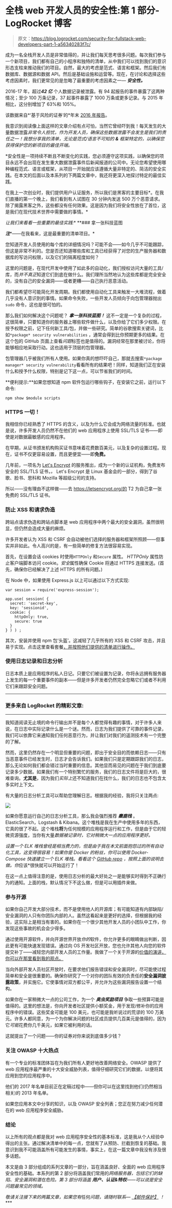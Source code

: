 # 全栈 web 开发人员的安全性:第 1 部分- LogRocket 博客

> 原文：<https://blog.logrocket.com/security-for-fullstack-web-developers-part-1-a56340283f7c/>

成为一名全栈开发人员是非常值得的，并让我们每天思考很多问题。每次我们参与一个新项目，我们都有自己的小程序和独特的清单，从中我们可以找到我们的意识形态支柱来推动我们的项目。自然，最大的考虑是范式、语言和框架。然后我们有数据库、数据源和数据 API。然后是基础设施和运营等。现在，在讨论和选择这些考虑因素时，我们更常见的是忽略了最重要的考虑因素之一— ***安全性。***

2016-17 年，超过***42 亿*** 个人数据记录被泄露。有 94 起报告的事件暴露了这两种情况；至少 100 万条记录，37 起事件暴露了 1000 万条或更多记录。与 2015 年相比，这分别增加了 63%和 105%。

该数据来自*‘基于风险的证券’的*年末 [2016 年报告](https://pages.riskbasedsecurity.com/hubfs/Reports/2016%20Year%20End%20Data%20Breach%20QuickView%20Report.pdf)。

我意识到阅读像上面这样的文章介绍有点可怕，当然它曾经吓到我！每天发生的大量数据泄露*非常令人担忧，作为开发人员，确保这些数据泄露不会发生是我们的责任之一！我想分享我的清单，无论是范式/语言不可知的 **&** 框架特定的，以确保您获得保护您的新项目的最佳开端。*

 *安全性是一项持续不断且不断变化的实践，您必须遵守这项实践，以确保您的项目永远不会出现在发生重大数据泄露事件后新闻报道的公司中。无论您希望使用哪种编程范式、语言或框架，从项目一开始就应该遵循大量非特定的、简洁的安全实践。在本文的后面以及本系列的下两篇文章中，我还将更深入地探讨特定的最佳实践。

在我上一次创业时，我们提供用户认证服务，所以我们是黑客的主要目标*。在我们直播的第一个晚上，我们看到有人试图在 30 分钟内发送 500 万个恶意请求。除了揭露黑客之外，这些都没有任何效果。这是因为我们将安全性放在了首位，这是我们在现代技术世界中需要做的事情。*

 *让我们来看看一些重要的最佳实践:**  **### 拿一张科技蓝图

***注****——在我看来，这是最重要的清单项目。*

您知道开发人员使用的每个库的详细情况吗？可能不会——如今几乎不可能跟踪，但这是非常不利的。您是否还知道哪些库和工具已经获得了对您的生产服务器和数据库的写访问权限，以及它们的隔离程度如何？

这里的问题是，在现代开发中使用了如此多的自动化，我们授权访问大量的工具/库，而*并不真正*知道它们到底在做什么。我们理所当然地认为这些库都是完全安全的，没有自己的安全漏洞——或者更糟——自己执行恶意活动。

我们都希望尽可能简化开发周期。我们都使用自动化工具来触发一大堆流程，做着几乎没有人意识到的事情。如果命令失败，一些开发人员倾向于向包管理器抛出`sudo` 命令，这也是很可怕的。

那么我们如何解决这个问题呢？ ***拿一张科技蓝图！*** 这不一定是一个复杂的过程，这很简单，只要知道你的服务器上哪些软件做什么，以及你给了它们多少权限。在授予权限之前，记下任何新工具/包，并做一些研究。简单的谷歌搜索关键词，比如`*package* security vulnerabilities` ，通常会得到比你预期更多的结果。在这个包的 GitHub 页面上查看*问题*标签也是值得的。漏洞经常在那里被讨论，你将能够相应地采取行动。这也适用于顶层的包管理器。

包管理器几乎被我们所有人使用。如果你真的想吓吓自己，那就去搜索`*package manager* security vulnerability`看看所有的结果吧！同样，知道我们正在安装什么和授予什么权限，特别是记下这一点，可以节省我们的时间。

**便利提示:**如果您想知道 npm 软件包运行哪些钩子，在安装它之前，运行以下命令:

```
npm show $module scripts
```

### HTTPS 一切！

我相信你已经熟悉了 HTTPS 的含义，以及为什么它会成为网络流量的标准。也就是说，许多开发人员仍然不在他们的 web 应用程序上使用 SSL/TLS 证书——即使是对数据最敏感的应用程序。

在早期，从证书颁发机构购买证书意味着花费数百美元，以及复杂的设置过程。现在，证书不仅更容易设置，而且更便宜——即**免费。**

几年前，一项名为 [Let's Encrypt](https://letsencrypt.org/) 的服务推出，成为一个新的认证机构，免费发布安全的 SSL/TLS 证书，*。* Let's Encrypt 是 Linux 基金会的一部分，得到了谷歌、脸书、思科和 Mozilla 等超级公司的支持。

所以——没有理由不这样做——去 https://letsencrypt.org/的 T2 为自己拿一张免费的 SSL/TLS 证书。

### 防止 XSS 和请求伪造

跨站点请求伪造和跨站点脚本是 web 应用程序中两个最大的安全漏洞，虽然很明显，但仍然会造成大量的麻烦。

许多开发者认为 XSS 和 CSRF 会自动被他们选择的服务器和框架所照顾——但事实并非如此。令人高兴的是，有一些简单的修复方法很容易实现。

首先，在设置会话 cookies 时使用`HTTPOnly` 和`Secure` 属性。 *HTTPOnly* 属性防止客户端脚本访问 cookie。*安全*属性确保 Cookie 将通过 HTTPS 连接发送。(首先，确保你已经解决了上述 HTTPS 的所有问题。)

在 Node 中，如果使用 Express.js 以上可以通过以下方式实现:

```
var session = require('express-session');

app.use( session( {
  secret: 'secret-key',
  key: 'sessionid',
  cookie: {
    httpOnly: true,
    secure: true
  }
} ) ) ;
```

其次，安装并使用 npm 包‘头盔’。这减轻了几乎所有的 XSS 和 CSRF 攻击，并且易于实现。点击这里查看套餐[，并按照他们提供的清单进行操作。](https://www.npmjs.com/package/helmet)

### 使用日志记录和日志分析

日志本质上是应用程序的私人日记。只要它们被设置为记录，你将永远拥有服务器上发生的每一个重要事件的副本——但是许多开发者仍然完全忽略它们或者不利用它们来跟踪安全问题。

* * *

### 更多来自 LogRocket 的精彩文章:

* * *

我知道阅读无止境的命令行输出并不是每个人都觉得有趣的事情，对于许多人来说，在日志中实际记录什么是一个谜。然而，日志为我们提供了可靠的事件记录，我们可以依靠它来通知我们任何恶意行为，并让我们对我们的遥测技术有一个完整的了解。

然而，这里仍然存在一个明显但重要的问题，即出于安全目的而依赖日志——只有当恶意事件已经发生时，日志才会告诉我们。如果我们只是定期跟踪我们的日志，那么无论如何我们都会错过当时重要的信息。其他显而易见的问题在于我们到底要记录多少数据。如果我们有一个特别繁忙的服务，我们的日志文件将是巨大的，很难查询。**尤其是**，因为我们*实际上*还不知道我们在找什么，我们的日志也不包含太多实时上下文。

有大量的日志分析工具可以帮助您理解日志。根据我的经验，我将只关注两点:

![](img/2ebf7af481e059fbb75e8d2048dfe7b6.png)

如果你愿意运行自己的日志分析工具，那么我会强烈推荐 ***麋鹿栈*** 。ElasticSearch，Logstash & Kibana。这个堆栈是我在生产中使用多年的东西，它真的很了不起。这个堆栈**将**为任何规模的应用程序运行和工作，但是由于它的轻微资源强度，当你有大量*数据被记录时，它对稍微大一点的应用程序更好。*

 *设置一个 ELK 堆栈曾经是相当费力的，但是由于我在本文前面抱怨过的所有自动化工具，这变得很容易！如果你是 *Docker* 的粉丝，你可以使用 *Docker-Compose* 快速建立一个 ELK 堆栈。看看这个 [GitHub repo](https://github.com/deviantony/docker-elk) ，按照上面的说明去做。你*应该*很快就可以开始运行了！

在这一点上值得注意的是，使用日志分析的最大好处之一是能够实时得到不正确行为的通知。上面的栈，默认情况下不这么做，但是可以用插件来做。

### 参与开源

如果你自己开发大部分技术，而不是使用他人的开源库；有可能知道有内部缺陷/安全漏洞的人只有你团队内部的人。虽然这看起来是更好的选择，但根据我的经验，这实际上是相当有害的。如果你在一个很少其他开发人员的小团队中工作，你发现这些事故的机会会少得多。

通过使用开源软件，并向开源世界开放*你的*软件，你允许更多的眼睛做出判断，因此更有可能快速发现错误。通过向 OS 开发社区开放，您也允许其他人向您的软件提交补丁——减轻您内部开发人员的工作量。我做了一个关于开源的[价值的演讲，你可以在那里看到我的观点。](https://www.youtube.com/watch?v=1D9Z92w0M0A)

当向外部开发人员社区开放时，在要求他们报告错误和安全漏洞时，尽可能使过程简单和安全是很重要的。确保你研究了一个对你的团队有效的负责任的**安全漏洞披露政策**，并实施它。它使事情对双方都公平，并允许为这些漏洞报告设置一个结构。

如果你在一家稍微大一点的公司工作，为一个 ***臭虫奖励项目*** 争取一些预算可能是值得的。这里的想法是，你向开发者社区提供小额奖金，用于发现/修补你的应用程序中的错误。这些奖金可能是 100 美元，也可能是我听说过的荒谬的 100 万美元。许多人都同意，为一个为你解决问题的社区成员提供几百美元是值得的，因为它*可能*花费你几千美元，如果它被利用的话。

这就提出了一个问题——你的证券对你来说到底值多少钱？

### 关注 OWASP 十大热点

有一个专业的标准团体旨在为我们所有人更好地改善网络安全。OWASP 提供了 web 应用程序最严重的十大安全威胁列表，值得仔细研究它们的数据，以便将其应用到您的应用程序中。

他们的 2017 年名单目前正在定稿过程中——但你可以在这里找到他们(仍然相当相关)的 2013 年名单。

如果您应用本文中分享的知识，以及 OWASP 安全列表；您正在努力减少任何潜在的 web 应用程序安全威胁。

### 结论

以上所有的观点都是我对 web 应用程序安全性的基本标准，这是我从个人经验中得出的主张。通过解决清单中的每一点，您就有了从预防、拦截到恢复的基础。我意识到我不可能涵盖所有可能发生的事情，事实上，在这一篇文章中我没有涉及很多话题。

本文是由 3 部分组成的系列文章的一部分，旨在涵盖良好、全面的 web 应用程序安全性的基础。本系列的第 2 部分将涵盖我们常用的*网络服务器，包括它们的缺陷、安全漏洞和潜在危险。第 3 部分将涵盖 ***用户、认证&特权***——可以说是安全问题最常见的领域。*

 *敬请关注接下来的两篇文章，如果您有*任何*问题，请随时联系— [【邮件保护】](/cdn-cgi/l/email-protection#3c4e535e55527c4c594e5f45124c4b) ！****